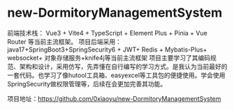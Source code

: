 # new-DormitoryManagementSystem


前端技术栈： Vue3 + Vite4 + TypeScript + Element Plus + Pinia + Vue Router 等当前主流框架。
项目后端采用： java17+SpringBoot3+SpringSecurity6 + JWT+ Redis + Mybatis-Plus+ websocket+ 对象存储服务+knife4j等当前主流框架
项目主要学习了其编码规范、架构和设计，采用仿写，先弄懂在自行编写的学习方式。是我认为当前最好的一套代码。也学习了像hutool工具箱、easyexcel等工具包的便捷使用。学会使用SpringSecurity做权限管理等，后续在会更加完善其功能。

项目地址：https://github.com/0xiaoyu/new-DormitoryManagementSystem